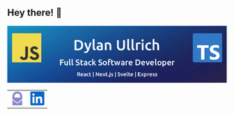## Hey there! :wave:

![Dylan Ullrich - GitHub Banner](./images/github-banner.png)

<table align="center" border="0">
  <tr>
    <td valign="top"><a href="mailto:me@dylanullrich.com" target="_blank" rel="noopener noreferrer"><img height="32" src="./images/protonmail.svg" alt="protonmail logo"></a></td>
    <td valign="top"><a href="https://www.linkedin.com/in/dsullrich/" target="_blank" rel="noopener noreferrer"><img height="32" src="./images/linkedin.svg" alt="linkedin logo"></a></td>
  </tr>
</table>
